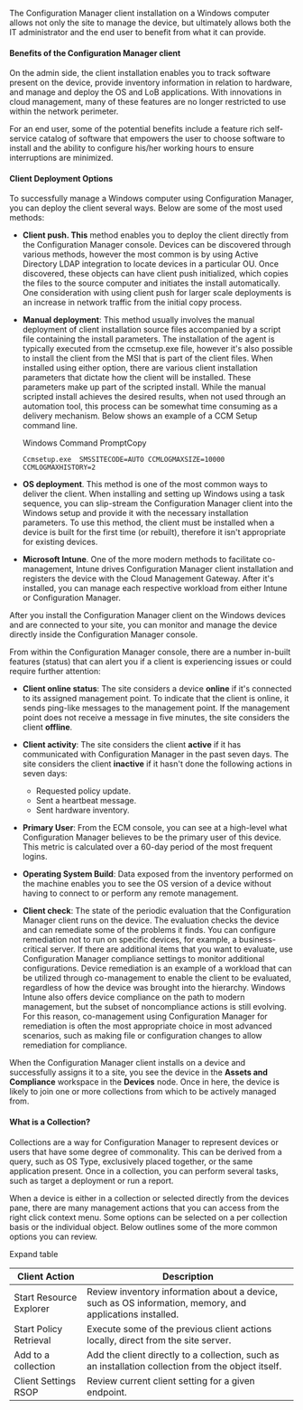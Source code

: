 


The Configuration Manager client installation on a Windows computer allows not only the site to manage the device, but ultimately allows both the IT administrator and the end user to benefit from what it can provide.

#### Benefits of the Configuration Manager client

On the admin side, the client installation enables you to track software present on the device, provide inventory information in relation to hardware, and manage and deploy the OS and LoB applications. With innovations in cloud management, many of these features are no longer restricted to use within the network perimeter.

For an end user, some of the potential benefits include a feature rich self-service catalog of software that empowers the user to choose software to install and the ability to configure his/her working hours to ensure interruptions are minimized.

#### Client Deployment Options

To successfully manage a Windows computer using Configuration Manager, you can deploy the client several ways. Below are some of the most used methods:

- **Client push. This** method enables you to deploy the client directly from the Configuration Manager console. Devices can be discovered through various methods, however the most common is by using Active Directory LDAP integration to locate devices in a particular OU. Once discovered, these objects can have client push initialized, which copies the files to the source computer and initiates the install automatically. One consideration with using client push for larger scale deployments is an increase in network traffic from the initial copy process.
    
- **Manual deployment**: This method usually involves the manual deployment of client installation source files accompanied by a script file containing the install parameters. The installation of the agent is typically executed from the ccmsetup.exe file, however it's also possible to install the client from the MSI that is part of the client files. When installed using either option, there are various client installation parameters that dictate how the client will be installed. These parameters make up part of the scripted install. While the manual scripted install achieves the desired results, when not used through an automation tool, this process can be somewhat time consuming as a delivery mechanism. Below shows an example of a CCM Setup command line.
    
    Windows Command PromptCopy
    
    ```
    Ccmsetup.exe  SMSSITECODE=AUTO CCMLOGMAXSIZE=10000 CCMLOGMAXHISTORY=2
    ```
    
- **OS deployment**. This method is one of the most common ways to deliver the client. When installing and setting up Windows using a task sequence, you can slip-stream the Configuration Manager client into the Windows setup and provide it with the necessary installation parameters. To use this method, the client must be installed when a device is built for the first time (or rebuilt), therefore it isn't appropriate for existing devices.
    
- **Microsoft Intune**. One of the more modern methods to facilitate co-management, Intune drives Configuration Manager client installation and registers the device with the Cloud Management Gateway. After it's installed, you can manage each respective workload from either Intune or Configuration Manager.




After you install the Configuration Manager client on the Windows devices and are connected to your site, you can monitor and manage the device directly inside the Configuration Manager console.

From within the Configuration Manager console, there are a number in-built features (status) that can alert you if a client is experiencing issues or could require further attention:

- **Client online status**: The site considers a device **online** if it's connected to its assigned management point. To indicate that the client is online, it sends ping-like messages to the management point. If the management point does not receive a message in five minutes, the site considers the client **offline**.
    
- **Client activity**: The site considers the client **active** if it has communicated with Configuration Manager in the past seven days. The site considers the client **inactive** if it hasn't done the following actions in seven days:
    
    - Requested policy update.
    - Sent a heartbeat message.
    - Sent hardware inventory.
- **Primary User**: From the ECM console, you can see at a high-level what Configuration Manager believes to be the primary user of this device. This metric is calculated over a 60-day period of the most frequent logins.
    
- **Operating System Build**: Data exposed from the inventory performed on the machine enables you to see the OS version of a device without having to connect to or perform any remote management.
    
- **Client check**: The state of the periodic evaluation that the Configuration Manager client runs on the device. The evaluation checks the device and can remediate some of the problems it finds. You can configure remediation not to run on specific devices, for example, a business-critical server. If there are additional items that you want to evaluate, use Configuration Manager compliance settings to monitor additional configurations. Device remediation is an example of a workload that can be utilized through co-management to enable the client to be evaluated, regardless of how the device was brought into the hierarchy. Windows Intune also offers device compliance on the path to modern management, but the subset of noncompliance actions is still evolving. For this reason, co-management using Configuration Manager for remediation is often the most appropriate choice in most advanced scenarios, such as making file or configuration changes to allow remediation for compliance.


When the Configuration Manager client installs on a device and successfully assigns it to a site, you see the device in the **Assets and Compliance** workspace in the **Devices** node. Once in here, the device is likely to join one or more collections from which to be actively managed from.

#### What is a Collection?

Collections are a way for Configuration Manager to represent devices or users that have some degree of commonality. This can be derived from a query, such as OS Type, exclusively placed together, or the same application present. Once in a collection, you can perform several tasks, such as target a deployment or run a report.

When a device is either in a collection or selected directly from the devices pane, there are many management actions that you can access from the right click context menu. Some options can be selected on a per collection basis or the individual object. Below outlines some of the more common options you can review.

Expand table

|Client Action|Description|
|---|---|
|Start Resource Explorer|Review inventory information about a device, such as OS information, memory, and applications installed.|
|Start Policy Retrieval|Execute some of the previous client actions locally, direct from the site server.|
|Add to a collection|Add the client directly to a collection, such as an installation collection from the object itself.|
|Client Settings RSOP|Review current client setting for a given endpoint.|